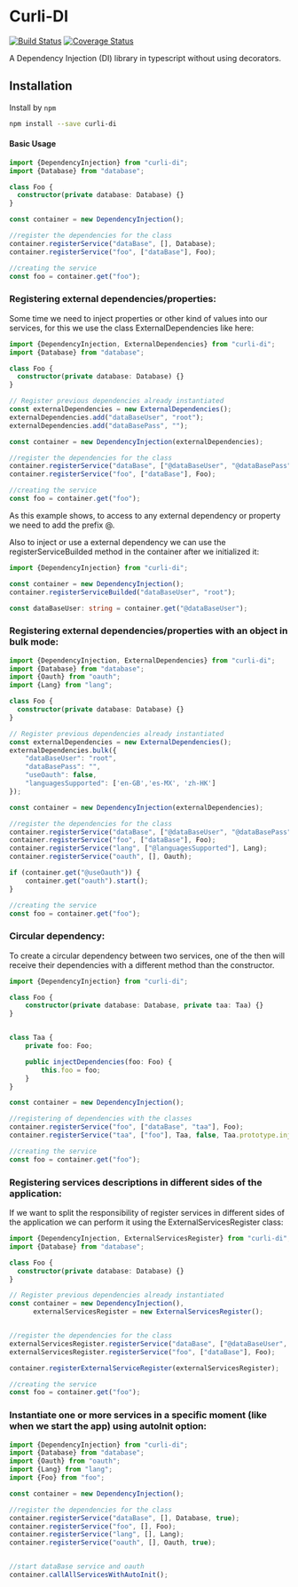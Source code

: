 # Curli-DI

[![Build Status](https://travis-ci.org/CarlosCraviotto/curli-di.svg?branch=master)](https://travis-ci.com/github/CarlosCraviotto/curli-di)
[![Coverage Status](https://coveralls.io/repos/github/CarlosCraviotto/curli-di/badge.svg?branch=master&cach=ff)](https://coveralls.io/github/CarlosCraviotto/curli-di?branch=master)

A Dependency Injection (DI) library in typescript without using decorators.


## Installation

Install by `npm`

```sh
npm install --save curli-di
```
#### Basic Usage

```typescript
import {DependencyInjection} from "curli-di";
import {Database} from "database";

class Foo {
  constructor(private database: Database) {}
}

const container = new DependencyInjection();

//register the dependencies for the class
container.registerService("dataBase", [], Database);
container.registerService("foo", ["dataBase"], Foo);

//creating the service
const foo = container.get("foo");

```

### Registering external dependencies/properties:

Some time we need to inject properties or other kind of values into our services, for this we use the class ExternalDependencies like here: 

```typescript
import {DependencyInjection, ExternalDependencies} from "curli-di";
import {Database} from "database";

class Foo {
  constructor(private database: Database) {}
}

// Register previous dependencies already instantiated
const externalDependencies = new ExternalDependencies();
externalDependencies.add("dataBaseUser", "root");
externalDependencies.add("dataBasePass", "");

const container = new DependencyInjection(externalDependencies);

//register the dependencies for the class
container.registerService("dataBase", ["@dataBaseUser", "@dataBasePass"], Database);
container.registerService("foo", ["dataBase"], Foo);

//creating the service
const foo = container.get("foo");

```

As this example shows, to access to any external dependency or property we need to add the prefix @.

Also to inject or use a external dependency we can use the registerServiceBuilded method in the container after we initialized it:
  ```typescript
import {DependencyInjection} from "curli-di";

const container = new DependencyInjection();
container.registerServiceBuilded("dataBaseUser", "root");

const dataBaseUser: string = container.get("@dataBaseUser");

 ```

### Registering external dependencies/properties with an object in bulk mode:

```typescript
import {DependencyInjection, ExternalDependencies} from "curli-di";
import {Database} from "database";
import {Oauth} from "oauth";
import {Lang} from "lang";

class Foo {
  constructor(private database: Database) {}
}

// Register previous dependencies already instantiated
const externalDependencies = new ExternalDependencies();
externalDependencies.bulk({
    "dataBaseUser": "root",
    "dataBasePass": "",
    "useOauth": false,
    "languagesSupported": ['en-GB','es-MX', 'zh-HK']
});

const container = new DependencyInjection(externalDependencies);

//register the dependencies for the class
container.registerService("dataBase", ["@dataBaseUser", "@dataBasePass"], Database);
container.registerService("foo", ["dataBase"], Foo);
container.registerService("lang", ["@languagesSupported"], Lang);
container.registerService("oauth", [], Oauth);

if (container.get("@useOauth")) {
    container.get("oauth").start();
}

//creating the service
const foo = container.get("foo");

```

### Circular dependency:

To create a circular dependency between two services, one of the then will receive their dependencies with a different method than the constructor. 

```typescript
import {DependencyInjection} from "curli-di";

class Foo {
    constructor(private database: Database, private taa: Taa) {}
}


class Taa {
    private foo: Foo;

    public injectDependencies(foo: Foo) {
        this.foo = foo;
    }
}

const container = new DependencyInjection();

//registering of dependencies with the classes
container.registerService("foo", ["dataBase", "taa"], Foo);
container.registerService("taa", ["foo"], Taa, false, Taa.prototype.injectDependencies);

//creating the service
const foo = container.get("foo");

```

### Registering services descriptions in different sides of the application:

If we want to split the responsibility of register services in different sides of the application we can perform it using the ExternalServicesRegister class:

```typescript
import {DependencyInjection, ExternalServicesRegister} from "curli-di";
import {Database} from "database";

class Foo {
  constructor(private database: Database) {}
}

// Register previous dependencies already instantiated
const container = new DependencyInjection(),
      externalServicesRegister = new ExternalServicesRegister();


//register the dependencies for the class
externalServicesRegister.registerService("dataBase", ["@dataBaseUser", "@dataBasePass"], Database);
externalServicesRegister.registerService("foo", ["dataBase"], Foo);

container.registerExternalServiceRegister(externalServicesRegister);

//creating the service
const foo = container.get("foo");

```


### Instantiate one or more services in a specific moment (like when we start the app) using autoInit option:

```typescript
import {DependencyInjection} from "curli-di";
import {Database} from "database";
import {Oauth} from "oauth";
import {Lang} from "lang";
import {Foo} from "foo";

const container = new DependencyInjection();

//register the dependencies for the class
container.registerService("dataBase", [], Database, true);
container.registerService("foo", [], Foo);
container.registerService("lang", [], Lang);
container.registerService("oauth", [], Oauth, true);


//start dataBase service and oauth
container.callAllServicesWithAutoInit();

```